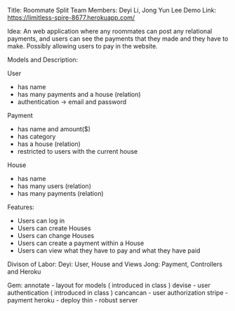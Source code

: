 Title: Roommate Split
Team Members: Deyi Li, Jong Yun Lee
Demo Link: https://limitless-spire-8677.herokuapp.com/ 


Idea: An web application where any roommates can post any relational payments, and users can see the payments that they made and they have to make. Possibly allowing users to pay in the website.


Models and Description:

User
  - has name 
  - has many payments and a house (relation)
  - authentication -> email and password

Payment
  - has name and amount($)
  - has category
  - has a house (relation)
  - restricted to users with the current house

House
  - has name
  - has many users (relation)
  - has many payments (relation)



Features:
  - Users can log in
  - Users can create Houses
  - Users can change Houses
  - Users can create a payment within a House
  - Users can view what they have to pay and what they have paid



Divison of Labor:
  Deyi: User, House and Views
  Jong: Payment, Controllers and Heroku


Gem:
  annotate  - layout for models ( introduced in class )
  devise    - user authentication ( introduced in class )
  cancancan - user authorization
  stripe    - payment
  heroku    - deploy
  thin      - robust server
